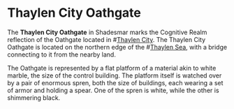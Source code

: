 # Thaylen City Oathgate
The **Thaylen City Oathgate** in Shadesmar marks the Cognitive Realm reflection of the Oathgate located in #[Thaylen City](locations/thaylen-city). The Thaylen City Oathgate is located on the northern edge of the #[Thaylen Sea](locations/thaylen-sea), with a bridge connecting to it from the nearby land.

The Oathgate is represented by a flat platform of a material akin to white marble, the size of the control building. The platform itself is watched over by a pair of enormous spren, both the size of buildings, each wearing a set of armor and holding a spear. One of the spren is white, while the other is shimmering black. 